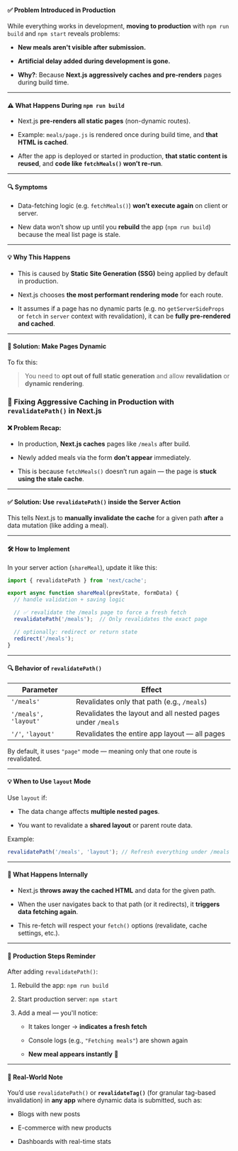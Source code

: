 

#### ✅ **Problem Introduced in Production**

While everything works in development, **moving to production** with `npm run build` and `npm start` reveals problems:

- **New meals aren't visible after submission.**
    
- **Artificial delay added during development is gone.**
    
- **Why?**: Because **Next.js aggressively caches and pre-renders** pages during build time.
    

---

#### ⚠️ **What Happens During `npm run build`**

- Next.js **pre-renders all static pages** (non-dynamic routes).
    
- Example: `meals/page.js` is rendered once during build time, and **that HTML is cached**.
    
- After the app is deployed or started in production, **that static content is reused**, and **code like `fetchMeals()` won’t re-run**.
    

---

#### 🔍 **Symptoms**

- Data-fetching logic (e.g. `fetchMeals()`) **won’t execute again** on client or server.
    
- New data won’t show up until you **rebuild** the app (`npm run build`) because the meal list page is stale.
    

---

#### 💡 **Why This Happens**

- This is caused by **Static Site Generation (SSG)** being applied by default in production.
    
- Next.js chooses **the most performant rendering mode** for each route.
    
- It assumes if a page has no dynamic parts (e.g. no `getServerSideProps` or `fetch` in `server` context with revalidation), it can be **fully pre-rendered and cached**.
    

---

#### 🔄 **Solution: Make Pages Dynamic**

To fix this:

> You need to **opt out of full static generation** and allow **revalidation** or **dynamic rendering**.


### 🧠 Fixing Aggressive Caching in Production with `revalidatePath()` in Next.js


#### ❌ Problem Recap:

- In production, **Next.js caches** pages like `/meals` after build.
    
- Newly added meals via the form **don’t appear** immediately.
    
- This is because `fetchMeals()` doesn’t run again — the page is **stuck using the stale cache**.
    

---

#### ✅ Solution: Use `revalidatePath()` inside the Server Action

This tells Next.js to **manually invalidate the cache** for a given path **after** a data mutation (like adding a meal).

---

#### 🛠️ How to Implement

In your server action (`shareMeal`), update it like this:

```js
import { revalidatePath } from 'next/cache';

export async function shareMeal(prevState, formData) {
  // handle validation + saving logic

  // ✅ revalidate the /meals page to force a fresh fetch
  revalidatePath('/meals');  // Only revalidates the exact page

  // optionally: redirect or return state
  redirect('/meals');
}
```

---

#### 🔍 Behavior of `revalidatePath()`

|Parameter|Effect|
|---|---|
|`'/meals'`|Revalidates only that path (e.g., `/meals`)|
|`'/meals', 'layout'`|Revalidates the layout and all nested pages under `/meals`|
|`'/'`, `'layout'`|Revalidates the entire app layout — all pages|

By default, it uses `"page"` mode — meaning only that one route is revalidated.

---

#### 💡 When to Use `layout` Mode

Use `layout` if:

- The data change affects **multiple nested pages**.
    
- You want to revalidate a **shared layout** or parent route data.
    

Example:

```js
revalidatePath('/meals', 'layout'); // Refresh everything under /meals
```

---

#### 🔁 What Happens Internally

- Next.js **throws away the cached HTML** and data for the given path.
    
- When the user navigates back to that path (or it redirects), it **triggers data fetching again**.
    
- This re-fetch will respect your `fetch()` options (revalidate, cache settings, etc.).
    

---

#### 🚨 Production Steps Reminder

After adding `revalidatePath()`:

1. Rebuild the app: `npm run build`
    
2. Start production server: `npm start`
    
3. Add a meal — you'll notice:
    
    - It takes longer → **indicates a fresh fetch**
        
    - Console logs (e.g., `"Fetching meals"`) are shown again
        
    - **New meal appears instantly** 🎯
        

---

#### 🧩 Real-World Note

You’d use `revalidatePath()` or **`revalidateTag()`** (for granular tag-based invalidation) in **any app** where dynamic data is submitted, such as:

- Blogs with new posts
    
- E-commerce with new products
    
- Dashboards with real-time stats
    
